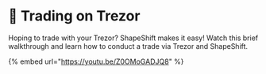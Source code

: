 # 🔄 Trading on Trezor

Hoping to trade with your Trezor? ShapeShift makes it easy! Watch this brief walkthrough and learn how to conduct a trade via Trezor and ShapeShift.

{% embed url="https://youtu.be/Z0OMoGADJQ8" %}

